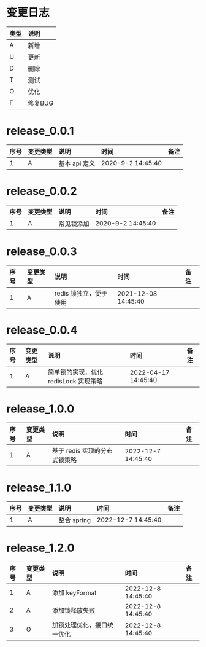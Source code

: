 # 变更日志

| 类型 | 说明 |
|:----|:----|
| A | 新增 |
| U | 更新 |
| D | 删除 |
| T | 测试 |
| O | 优化 |
| F | 修复BUG |

# release_0.0.1

| 序号 | 变更类型 | 说明 | 时间 | 备注 |
|:---|:---|:---|:---|:--|
| 1 | A | 基本 api 定义 | 2020-9-2 14:45:40 | |

# release_0.0.2

| 序号 | 变更类型 | 说明 | 时间 | 备注 |
|:---|:---|:---|:---|:--|
| 1 | A | 常见锁添加 | 2020-9-2 14:45:40 | |

# release_0.0.3

| 序号 | 变更类型 | 说明 | 时间 | 备注 |
|:---|:---|:---|:---|:--|
| 1 | A | redis 锁独立，便于使用 | 2021-12-08 14:45:40 | |

# release_0.0.4

| 序号 | 变更类型 | 说明 | 时间 | 备注 |
|:---|:---|:---|:---|:--|
| 1 | A | 简单锁的实现，优化 redisLock 实现策略 | 2022-04-17 14:45:40 | |


# release_1.0.0

| 序号 | 变更类型 | 说明 | 时间 | 备注 |
|:---|:---|:---|:---|:--|
| 1 | A | 基于 redis 实现的分布式锁策略 | 2022-12-7 14:45:40 | |

# release_1.1.0

| 序号 | 变更类型 | 说明 | 时间 | 备注 |
|:---|:---|:---|:---|:--|
| 1 | A | 整合 spring | 2022-12-7 14:45:40 | |

# release_1.2.0

| 序号 | 变更类型 | 说明 | 时间 | 备注 |
|:---|:---|:---|:---|:--|
| 1 | A | 添加 keyFormat | 2022-12-8 14:45:40 | |
| 2 | A | 添加锁释放失败 | 2022-12-8 14:45:40 | |
| 3 | O | 加锁处理优化，接口统一优化 | 2022-12-8 14:45:40 | |
